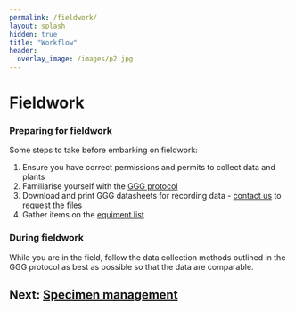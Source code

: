 ```yaml
---
permalink: /fieldwork/
layout: splash
hidden: true
title: "Workflow"
header:
  overlay_image: /images/p2.jpg
---
```


# Fieldwork

### Preparing for fieldwork
Some steps to take before embarking on fieldwork: 

1. Ensure you have correct permissions and permits to collect data and plants
2. Familiarise yourself with the [GGG protocol](https://protocolexchange.researchsquare.com/article/pex-1905/v1)
3. Download and print GGG datasheets for recording data - [contact us](contact/) to request the files
4. Gather items on the [equiment list](equipment/)

### During fieldwork

While you are in the field, follow the data collection methods outlined in the GGG protocol as best as possible so that the data are comparable.


## Next: [Specimen management](collections/)
